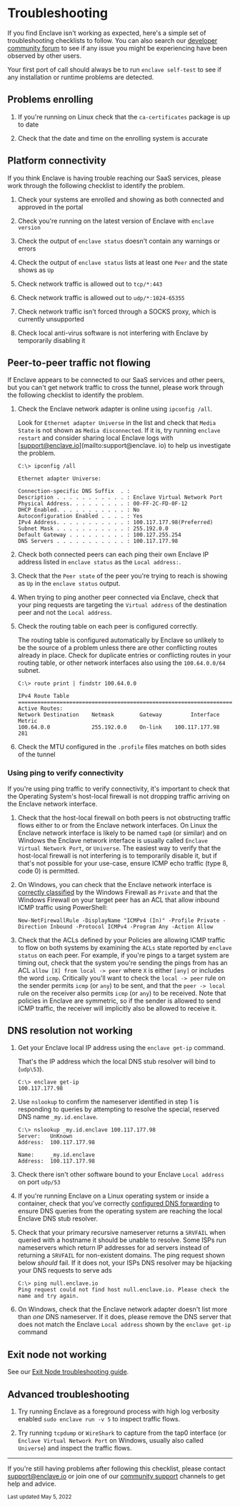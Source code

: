 # Troubleshooting

If you find Enclave isn't working as expected, here's a simple set of troubleshooting checklists to follow. You can also search our [developer community forum](https://community.enclave.io/) to see if any issue you might be experiencing have been observed by other users.

Your first port of call should always be to run `enclave self-test` to see if any installation or runtime problems are detected.

## Problems enrolling

1. If you're running on Linux check that the `ca-certificates` package is up to date

2. Check that the date and time on the enrolling system is accurate

## Platform connectivity

If you think Enclave is having trouble reaching our SaaS services, please work through the following checklist to identify the problem.

1. Check your systems are enrolled and showing as both connected and approved in the portal

2. Check you're running on the latest version of Enclave with `enclave version`

3. Check the output of `enclave status` doesn't contain any warnings or errors

4. Check the output of `enclave status` lists at least one `Peer` and the state shows as `Up`

5. Check network traffic is allowed out to `tcp/*:443`

6. Check network traffic is allowed out to `udp/*:1024-65355`

7. Check network traffic isn't forced through a SOCKS proxy, which is currently unsupported

8. Check local anti-virus software is not interfering with Enclave by temporarily disabling it

## Peer-to-peer traffic not flowing

If Enclave appears to be connected to our SaaS services and other peers, but you can't get network traffic to cross the tunnel, please work through the following checklist to identify the problem.

1. Check the Enclave network adapter is online using `ipconfig /all`. 

    Look for `Ethernet adapter Universe` in the list and check that `Media State` is not shown as `Media disconnected`. If it is, try running `enclave restart` and consider sharing local Enclave logs with [support@enclave.io](mailto:support@enclave. io) to help us investigate the problem.
    
    ```
    C:\> ipconfig /all

    Ethernet adapter Universe:

    Connection-specific DNS Suffix  . :
    Description . . . . . . . . . . . : Enclave Virtual Network Port
    Physical Address. . . . . . . . . : 00-FF-2C-FD-0F-12
    DHCP Enabled. . . . . . . . . . . : No
    Autoconfiguration Enabled . . . . : Yes
    IPv4 Address. . . . . . . . . . . : 100.117.177.98(Preferred)
    Subnet Mask . . . . . . . . . . . : 255.192.0.0
    Default Gateway . . . . . . . . . : 100.127.255.254
    DNS Servers . . . . . . . . . . . : 100.117.177.98
    ```

2. Check both connected peers can each ping their own Enclave IP address listed in `enclave status` as the `Local address:`.

3. Check that the `Peer state` of the peer you're trying to reach is showing as `Up` in the `enclave status` output.

4. When trying to ping another peer connected via Enclave, check that your ping requests are targeting the `Virtual address` of the destination peer and not the `Local address`.

6. Check the routing table on each peer is configured correctly. 

    The routing table is configured automatically by Enclave so unlikely to be the source of a problem unless there are other conflicting routes already in place. Check for duplicate entries or conflicting routes in your routing table, or other network interfaces also using the `100.64.0.0/64` subnet.

    ```
    C:\> route print | findstr 100.64.0.0

    IPv4 Route Table
    ===========================================================================
    Active Routes:
    Network Destination    Netmask        Gateway         Interface    Metric
    100.64.0.0             255.192.0.0    On-link    100.117.177.98       281
    ```

7. Check the MTU configured in the `.profile` files matches on both sides of the tunnel

### Using ping to verify connectivity

If you're using ping traffic to verify connectivity, it's important to check that the Operating System's host-local firewall is not dropping traffic arriving on the Enclave network interface.

1. Check that the host-local firewall on both peers is not obstructing traffic flows either to or from the Enclave network interfaces. On Linux the Enclave network interface is likely to be named `tap0` (or similar) and on Windows the Enclave network interface is usually called `Enclave Virtual Network Port`, or `Universe`. The easiest way to verify that the host-local firewall is not interfering is to temporarily disable it, but if that's not possible for your use-case, ensure ICMP echo traffic (type 8, code 0) is permitted.

2. On Windows, you can check that the Enclave network interface is [correctly classified](/kb/windows-firewall-classifies-enclave-interface-as-public/) by the Windows Firewall as `Private` and that the Windows Firewall on your target peer has an ACL that allow inbound ICMP traffic using PowerShell:

    `New-NetFirewallRule -DisplayName "ICMPv4 (In)" -Profile Private -Direction Inbound -Protocol ICMPv4 -Program Any -Action Allow`

3. Check that the ACLs defined by your Policies are allowing ICMP traffic to flow on both systems by examining the `ACLs` state reported by `enclave status` on each peer. For example, if you're pings to a target system are timing out, check that the system you're sending the pings from has an ACL `allow [X] from local -> peer` where `X` is either `[any]` or includes the word `icmp`. Critically you'll want to check the `local -> peer` rule on the sender permits `icmp` (or `any`) to be sent, and that the `peer -> local` rule on the receiver also permits `icmp` (or `any`) to be received. Note that policies in Enclave are symmetric, so if the sender is allowed to send ICMP traffic, the receiver will implicitly also be allowed to receive it.

## DNS resolution not working

1. Get your Enclave local IP address using the `enclave get-ip` command. 

    That's the IP address which the local DNS stub resolver will bind to (`udp\53`).    

    ```
    C:\> enclave get-ip
    100.117.177.98
    ```

2. Use `nslookup` to confirm the nameserver identified in step 1 is responding to queries by attempting to resolve the special, reserved DNS name `_my.id.enclave`.

    ```
    C:\> nslookup _my.id.enclave 100.117.177.98
    Server:   UnKnown
    Address:  100.117.177.98

    Name:     _my.id.enclave
    Address:  100.117.177.98
    ```

3. Check there isn't other software bound to your Enclave `Local address` on port `udp/53`

4. If you're running Enclave on a Linux operating system or inside a container, check that you've correctly [configured DNS forwarding](/kb/how-to-configure-dns-forwarding-on-linux/) to ensure DNS queries from the operating system are reaching the local Enclave DNS stub resolver.

5. Check that your primary recursive nameserver returns a `SRVFAIL` when queried with a hostname it should be unable to resolve. Some ISPs run nameservers which return IP addresses for ad servers instead of returning a `SRVFAIL` for non-existent domains. The ping request shown below _should_ fail. If it does not, your ISPs DNS resolver may be hijacking your DNS requests to serve ads

    ```
    C:\> ping null.enclave.io
    Ping request could not find host null.enclave.io. Please check the name and try again.
    ```

6. On Windows, check that the Enclave network adapter doesn't list more than _one_ DNS nameserver. If it does, please remove the DNS server that does not match the Enclave `Local address` shown by the `enclave get-ip` command

## Exit node not working

See our [Exit Node troubleshooting guide](/management/exit-nodes/#troubleshooting).

## Advanced troubleshooting

1.  Try running Enclave as a foreground process with high log verbosity enabled `sudo enclave run -v 5` to inspect traffic flows.

2.  Try running `tcpdump` or `WireShark` to capture from the tap0 interface (or `Enclave Virtual Network Port` on Windows, usually also called `Universe`) and inspect the traffic flows.

---

 If you're still having problems after following this checklist, please contact [support@enclave.io](mailto:support@enclave.io) or join one of our [community support](/community-support/) channels to get help and advice.

<small>Last updated May 5, 2022</small>